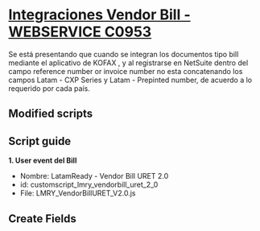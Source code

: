 # [Integraciones Vendor Bill - WEBSERVICE C0953](https://docs.google.com/document/d/1L4vaIoN9b8voQEXyToS50t2CXdpPb8Jo_jtPEGSIj5w/edit)

Se está presentando que cuando se integran los documentos tipo bill mediante el aplicativo de KOFAX , y al registrarse en NetSuite dentro del campo reference number or invoice number no esta concatenando los campos Latam - CXP Series y Latam - Prepinted number, de acuerdo a lo requerido por cada país.

## Modified scripts




## Script guide

**1. User event del Bill**
- 	Nombre: LatamReady - Vendor Bill URET 2.0
- 	id: customscript_lmry_vendorbill_uret_2_0
- 	File: LMRY_VendorBillURET_V2.0.js

## Create Fields 
    




















